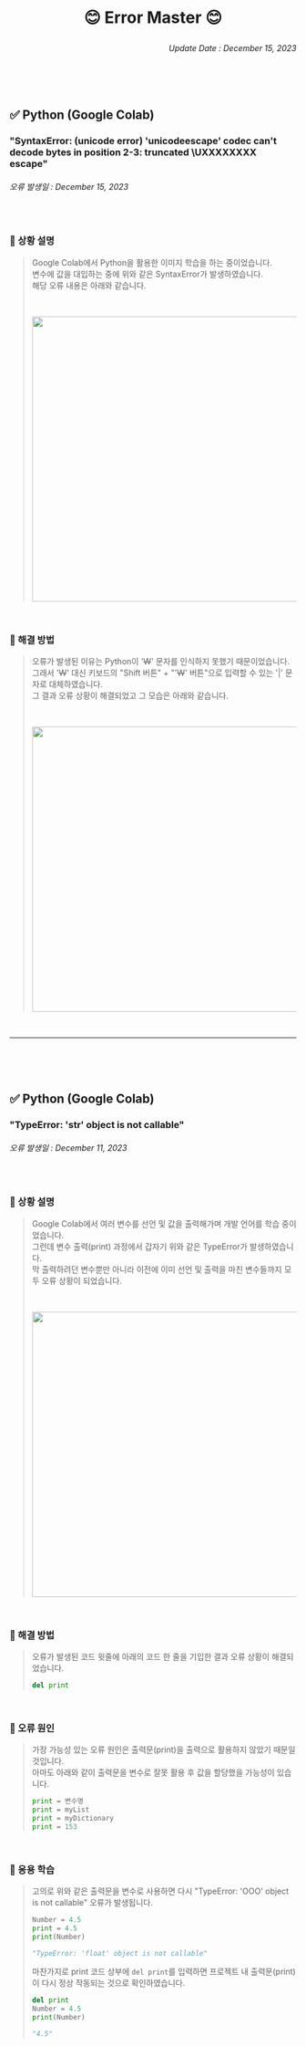 <!-- Name -->
# <p align = center>😊 Error Master 😊</p>
<!-- Update Date -->
###### <p align = right>Update Date : December 15, 2023</p>

<br/>
<br/>

<!-- Title -->
## ✅ Python (Google Colab)
### "SyntaxError: (unicode error) 'unicodeescape' codec can't decode bytes in position 2-3: truncated \UXXXXXXXX escape"
###### 오류 발생일 : December 15, 2023

<br/>

### 🔔 상황 설명
> Google Colab에서 Python을 활용한 이미지 학습을 하는 중이었습니다.  
> 변수에 값을 대입하는 중에 위와 같은 SyntaxError가 발생하였습니다.  
> 해당 오류 내용은 아래와 같습니다.  
> 
> <br/>
>
> <p align = "center"><img src = "https://github.com/Kim-src/Error/assets/150884526/90dc5b2e-d889-45e3-8d63-baf43d27b1cf" width = "500px"></p>

<br/>


### 📌 해결 방법
> 오류가 발생된 이유는 Python이 '~~W~~' 문자를 인식하지 못했기 때문이었습니다.  
> 그래서 '~~W~~' 대신 키보드의 "Shift 버튼" + "'~~W~~' 버튼"으로 입력할 수 있는 '|' 문자로 대체하였습니다.  
> 그 결과 오류 상황이 해결되었고 그 모습은 아래와 같습니다.  
> 
> <br/>
> 
> <p align = "center"><img src = "https://github.com/Kim-src/Error/assets/150884526/b143f626-ba1f-43fe-b43e-e53b0ad67460" width = "500px"></p>

<br/>

***

<br/>
<br/>
<br/>

<!-- Title -->
## ✅ Python (Google Colab)
### "TypeError: 'str' object is not callable"
###### 오류 발생일 : December 11, 2023

<br/>

### 🔔 상황 설명
> Google Colab에서 여러 변수를 선언 및 값을 출력해가며 개발 언어를 학습 중이었습니다.  
> 그런데 변수 출력(print) 과정에서 갑자기 위와 같은 TypeError가 발생하였습니다.  
> 막 출력하려던 변수뿐만 아니라 이전에 이미 선언 및 출력을 마친 변수들까지 모두 오류 상황이 되었습니다.  
> 
> <br/>
> 
> <p align = "center"><img src = "https://github.com/Kim-src/Errors/assets/150884526/c361ba6a-49bf-4aa1-9e0a-79aca87ac743" width = "500px"></p>

<br/>

### 📌 해결 방법
> 오류가 발생된 코드 윗줄에 아래의 코드 한 줄을 기입한 결과 오류 상황이 해결되었습니다.
>
> ``` Python
> del print
> ```

<br/>

### 📌 오류 원인
> 가장 가능성 있는 오류 원인은 출력문(print)을 출력으로 활용하지 않았기 때문일 것입니다.  
> 아마도 아래와 같이 출력문을 변수로 잘못 활용 후 값을 할당했을 가능성이 있습니다.  
> 
> ``` Python
> print = 변수명
> print = myList
> print = myDictionary
> print = 153
> ```

<br/>

### 🎁 응용 학습
> 고의로 위와 같은 출력문을 변수로 사용하면 다시 "TypeError: 'OOO' object is not callable" 오류가 발생됩니다.  
>
> ``` Python
> Number = 4.5
> print = 4.5
> print(Number)
>
> "TypeError: 'float' object is not callable"
> ```
> 
> 마찬가지로 print 코드 상부에 ```del print```를 입력하면 프로젝트 내 출력문(print)이 다시 정상 작동되는 것으로 확인하였습니다.
>
> ``` Python
> del print
> Number = 4.5
> print(Number)
>
> "4.5"
> ```

<br/>
<br/>
<br/>
